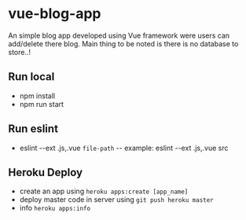 # vue-blog-app
An simple blog app developed using Vue framework were users can add/delete there blog. Main thing to be noted is there is no database to store..!

## Run local
- npm install
- npm run start

## Run eslint
- eslint --ext .js,.vue `file-path`
-- example: eslint --ext .js,.vue src

## Heroku Deploy
- create an app using `heroku apps:create [app_name]`
- deploy master code in server using `git push heroku master`
- info `heroku apps:info`
